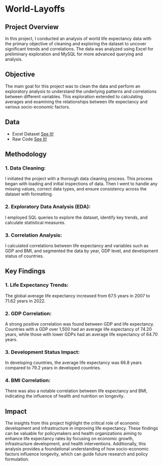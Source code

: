 # World-Layoffs

## Project Overview 
In this project, I conducted an analysis of world life expectancy data with the primary objective of cleaning and exploring the dataset to uncover significant trends and correlations. The data was analyzed using Excel for preliminary exploration and MySQL for more advanced querying and analysis.

## Objective 
The main goal for this project was to clean the data and perform an exploratory analysis to understand the underlying patterns and correlations between different variables. This exploration extended to calculating averages and examining the relationships between life expectancy and various socio-economic factors.

## Data 
- Excel Dataset [See It!](https://github.com/SophiaBuseski/World-Layoffs/blob/main/layoffs.csv)
- Raw Code [See It!](https://github.com/SophiaBuseski/World-Layoffs/blob/main/World%20Layoffs%20Data%20Cleaning%20and%20Exploratory%20Analysis.sql)

## Methodology 
  ### 1. Data Cleaning: 
  I initiated the project with a thorough data cleaning process. This process began with loading and initial inspections of data. Then I went to handle any missing values, correct data types, and ensure consistency across the dataset with formatting.
     
 ### 2. Exploratory Data Analysis (EDA): 
 I employed SQL queries to explore the dataset, identify key trends, and calculate statistical measures.
     
  ### 3. Correlation Analysis: 
  I calculated correlations between life expectancy and variables such as GDP and BMI, and segmented the data by year, GDP level, and development status of
  countries.

## Key Findings 
  ### 1. Life Expectancy Trends: 
  The global average life expectancy increased from 67.5 years in 2007 to 71.62 years in 2022.
     
  ### 2. GDP Correlation: 
  A strong positive correlation was found between GDP and life expectancy. Countries with a GDP over 1,500 had an average life expectancy of 74.20 years, while
  those with lower GDPs had an average life expectancy of 64.70 years.
     
  ### 3. Development Status Impact:
  In developing countries, the average life expectancy was 66.8 years compared to 79.2 years in developed countries.
     
  ### 4. BMI Correlation:
  There was also a notable correlation between life expectancy and BMI, indicating the influence of health and nutrition on longevity.

## Impact 
The insights from this project highlight the critical role of economic development and infrastructure in improving life expectancy. These findings can be valuable for policymakers and health organizations aiming to enhance life expectancy rates by focusing on economic growth, infrastructure development, and health interventions. Additionally, this analysis provides a foundational understanding of how socio-economic factors influence longevity, which can guide future research and policy formulation.
